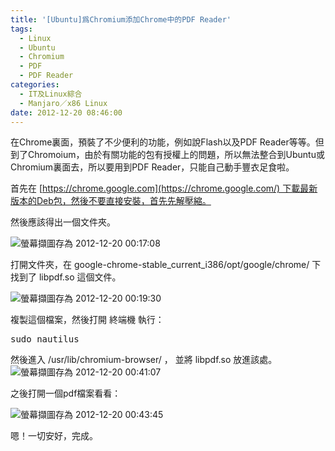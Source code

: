 ```yaml
---
title: '[Ubuntu]爲Chromium添加Chrome中的PDF Reader'
tags:
  - Linux
  - Ubuntu
  - Chromium
  - PDF
  - PDF Reader
categories:
  - IT及Linux綜合
  - Manjaro／x86 Linux
date: 2012-12-20 08:46:00
---
```


在Chrome裏面，預裝了不少便利的功能，例如說Flash以及PDF Reader等等。但到了Chromoium，由於有關功能的包有授權上的問題，所以無法整合到Ubuntu或Chromium裏面去，所以要用到PDF Reader，只能自己動手豐衣足食啦。

<a name="more"></a>

首先在 [https://chrome.google.com](https://chrome.google.com/) 下載最新版本的Deb包，然後不要直接安裝，首先先解壓縮。

然後應該得出一個文件夾。

![螢幕擷圖存為 2012-12-20 00:17:08](https://lenchan139.files.wordpress.com/2012/12/e89ea2e5b995e693b7e59c96e5ad98e782ba-2012-12-20-001708.png)

打開文件夾，在 google-chrome-stable_current_i386/opt/google/chrome/ 下找到了 libpdf.so 這個文件。

![螢幕擷圖存為 2012-12-20 00:19:30](https://lenchan139.files.wordpress.com/2012/12/e89ea2e5b995e693b7e59c96e5ad98e782ba-2012-12-20-001930.png)

複製這個檔案，然後打開 終端機 執行：

<pre>sudo nautilus</pre>

然後進入 /usr/lib/chromium-browser/ ，
並將 libpdf.so 放進該處。
![螢幕擷圖存為 2012-12-20 00:41:07](https://lenchan139.files.wordpress.com/2012/12/e89ea2e5b995e693b7e59c96e5ad98e782ba-2012-12-20-004107.png)

之後打開一個pdf檔案看看：

![螢幕擷圖存為 2012-12-20 00:43:45](https://lenchan139.files.wordpress.com/2012/12/e89ea2e5b995e693b7e59c96e5ad98e782ba-2012-12-20-004345.png)

嗯！一切安好，完成。
